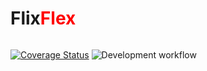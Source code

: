 <div style="display:flex;"><h1>Flix</h1><h1 style="color:red;">Flex</h1></div>

[![Coverage Status](https://coveralls.io/repos/github/b0nbon1/flixflex/badge.svg?branch=develop)](https://coveralls.io/github/b0nbon1/flixflex?branch=develop)  ![Development workflow](https://github.com/b0nbon1/flixflex/actions/workflows/dev.workflow.yml/badge.svg)

